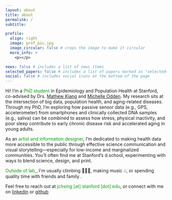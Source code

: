 ```yaml
---
layout: about
title: about
permalink: /
subtitle:

profile:
  align: right
  image: prof_pic.jpg
  image_circular: false # crops the image to make it circular
  more_info: >
    <p></p>

news: false # includes a list of news items
selected_papers: false # includes a list of papers marked as "selected={true}"
social: false # includes social icons at the bottom of the page
---
```


Hi! I’m a <font color="#009f06">PhD student</font> in Epidemiology and Population Health at Stanford, co-advised by Drs. [Mathew Kiang](https://mathewkiang.com/aboutme/) and [Michelle Odden](https://profiles.stanford.edu/michelle-odden). My research sits at the intersection of big data, population health, and aging-related diseases. Through my PhD, I’m exploring how passive sensor data (e.g., GPS, accelerometer) from smartphones and clinically collected DNA samples (e.g., saliva) can be combined to assess how stress, physical inactivity, and poor sleep contribute to early chronic disease risk and accelerated aging in young adults.

As an <font color="#009f06">artist and information designer</font>, I’m dedicated to making health data more accessible to the public through effective science communication and visual storytelling—especially for low-income and marginalized communities. You’ll often find me at Stanford’s d.school, experimenting with ways to blend science, design, and print.

<font color="#009f06">Outside of lab,</font>, I'm usually climbing 🧗🏻‍♀️, making music 🎶, or spending quality time with friends and family .

Feel free to reach out at <font color="#009f06">jchsing [at] stanford [dot] edu</font>, or connect with me on [linkedin](https://www.linkedin.com/in/julianna-hsing/) or [github](https://github.com/jchsing)